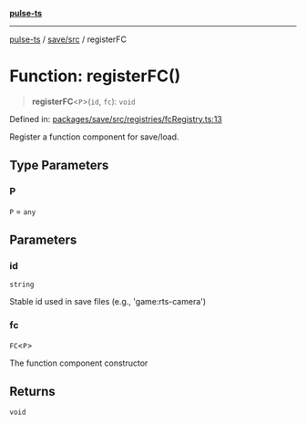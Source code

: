 [**pulse-ts**](../../../README.md)

***

[pulse-ts](../../../README.md) / [save/src](../README.md) / registerFC

# Function: registerFC()

> **registerFC**\<`P`\>(`id`, `fc`): `void`

Defined in: [packages/save/src/registries/fcRegistry.ts:13](https://github.com/jlehett/pulse-ts/blob/d786433c7cb88fe7c30a7029f46dff58815931cc/packages/save/src/registries/fcRegistry.ts#L13)

Register a function component for save/load.

## Type Parameters

### P

`P` = `any`

## Parameters

### id

`string`

Stable id used in save files (e.g., 'game:rts-camera')

### fc

`FC`\<`P`\>

The function component constructor

## Returns

`void`

